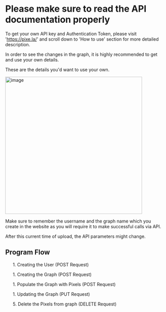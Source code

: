 <h1><b>Please make sure to read the API documentation properly</b></h1>

To get your own API key and Authentication Token, please visit 'https://pixe.la/' and scroll down to 'How to use' section for more detailed description.

In order to see the changes in the graph, it is highly recommended to get and use your own details.

These are the details you'd want to use your own.

<img width="432" alt="image" src="https://github.com/Clandoor/Python-Projects/assets/42005547/6e6f66ae-f381-4a93-be3c-39fbda27258a">

Make sure to remember the username and the graph name which you create in the website as you will require it to make successful calls via API.

After this current time of upload, the API parameters might change.

<h2>Program Flow</h2>
    <ol>1. Creating the User (POST Request)</ol>
    <ol>1. Creating the Graph (POST Request)</ol>
    <ol>1. Populate the Graph with Pixels (POST Request)</ol>
    <ol>1. Updating the Graph (PUT Request)</ol>
    <ol>5. Delete the Pixels from graph (DELETE Request)</ol>
